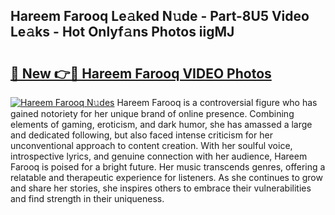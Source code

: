 ## Hareem Farooq Le𝚊ked N𝚞de - Part-8U5 Video Le𝚊ks - Hot Onlyf𝚊ns Photos iigMJ

# <h2><a href="http://ac47623.deff.icu/?id=Hareem+Farooq">🔗 New 👉🔴 Hareem Farooq VIDEO Photos</a></h2>

[![Hareem Farooq N𝚞des](https://i.imgur.com/rIISA9y.gif)](http://ac47623.deff.icu/?id=Hareem+Farooq)
Hareem Farooq is a controversial figure who has gained notoriety for her unique brand of online presence. Combining elements of gaming, eroticism, and dark humor, she has amassed a large and dedicated following, but also faced intense criticism for her unconventional approach to content creation. With her soulful voice, introspective lyrics, and genuine connection with her audience, Hareem Farooq is poised for a bright future. Her music transcends genres, offering a relatable and therapeutic experience for listeners. As she continues to grow and share her stories, she inspires others to embrace their vulnerabilities and find strength in their uniqueness.
